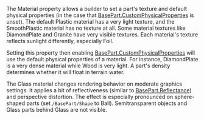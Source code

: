 The Material property allows a builder to set a part's texture and default physical properties (in the case that [BasePart.CustomPhysicalProperties](https://developer.roblox.com/en-us/api-reference/property/BasePart/CustomPhysicalProperties) is unset). The default Plastic material has a very light texture, and the SmoothPlastic material has no texture at all. Some material textures like DiamondPlate and Granite have very visible textures. Each material's texture reflects sunlight differently, especially Foil.

Setting this property then enabling [BasePart.CustomPhysicalProperties](https://developer.roblox.com/en-us/api-reference/property/BasePart/CustomPhysicalProperties) will use the default physical properties of a material. For instance, DiamondPlate is a very dense material while Wood is very light. A part's density determines whether it will float in terrain water.

The Glass material changes rendering behavior on moderate graphics settings. It applies a bit of reflectiveness (similar to [BasePart.Reflectance](https://developer.roblox.com/en-us/api-reference/property/BasePart/Reflectance)) and perspective distortion. The effect is especially pronounced on sphere-shaped parts (set `/BasePart/Shape` to Ball). Semitransparent objects and Glass parts behind Glass are not visible.